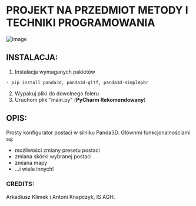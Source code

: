 # PROJEKT NA PRZEDMIOT METODY I TECHNIKI PROGRAMOWANIA

![image](https://github.com/user-attachments/assets/7465d2b9-496a-4a7f-a5a9-01defc888311)
## INSTALACJA:
1. Instalacja wymaganych pakietów
```
- pip install panda3d, panda3d-gltf, panda3d-simplepbr
```
2. Wypakuj pliki do dowolnego foleru
3. Uruchom plik "main.py" (__PyCharm Rekomendowany__)
## OPIS:
Prosty konfigurator postaci w silniku Panda3D.
Głównmi funkcjonalnościami są:
* możliwości zmiany presetu postaci
* zmiana skórki wybranej postaci
* zmiana mapy
* ...i wiele innych!
### CREDITS:
Arkadiusz Klimek i Antoni Knapczyk, IS AGH.
